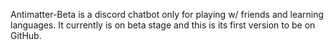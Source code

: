 Antimatter-Beta is a discord chatbot only for playing w/ friends and learning languages.
It currently is on beta stage and this is its first version to be on GitHub.
